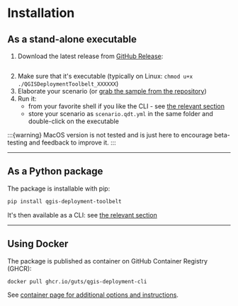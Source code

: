 # Installation

## As a stand-alone executable

1. Download the latest release from [GitHub Release](https://github.com/Guts/qgis-deployment-cli/releases/latest):

  ```{include} download_section.md
  ```

2. Make sure that it's executable (typically on Linux: `chmod u+x ./QGISDeploymentToolbelt_XXXXXX`)
3. Elaborate your scenario (or [grab the sample from the repository](https://github.com/Guts/qgis-deployment-cli/blob/main/scenario.qdt.yml))
4. Run it:
   - from your favorite shell if you like the CLI - see [the relevant section](/usage/cli)
   - store your scenario as `scenario.qdt.yml` in the same folder and double-click on the executable

:::{warning}
MacOS version is not tested and is just here to encourage beta-testing and feedback to improve it.
:::

----

## As a Python package

The package is installable with pip:

```sh
pip install qgis-deployment-toolbelt
```

It's then available as a CLI: see [the relevant section](/usage/cli)

----

## Using Docker

The package is published as container on GitHub Container Registry (GHCR):

```sh
docker pull ghcr.io/guts/qgis-deployment-cli
```

See [container page for additional options and instructions](https://github.com/Guts/qgis-deployment-cli/pkgs/container/qgis-deployment-cli).
